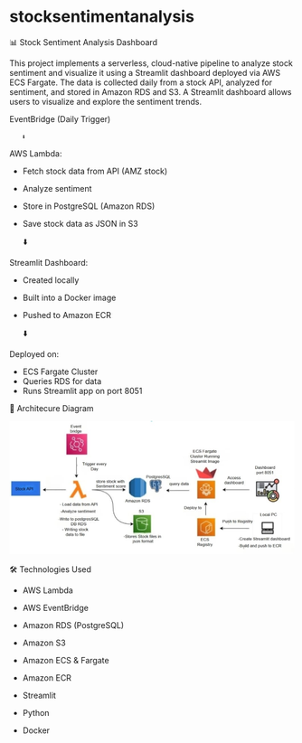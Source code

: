 # stocksentimentanalysis
📊 Stock Sentiment Analysis Dashboard

This project implements a serverless, cloud-native pipeline to analyze stock sentiment and visualize it using a Streamlit dashboard deployed via AWS ECS Fargate. The data is collected daily from a stock API, analyzed for sentiment, and stored in Amazon RDS and S3. A Streamlit dashboard allows users to visualize and explore the sentiment trends.

EventBridge (Daily Trigger)     
       
       ⬇️
       
AWS Lambda:
  - Fetch stock data from API (AMZ stock)
  - Analyze sentiment
  - Store in PostgreSQL (Amazon RDS)
  - Save stock data as JSON in S3

      ⬇️
    
Streamlit Dashboard:
  - Created locally
  - Built into a Docker image
  - Pushed to Amazon ECR

      ⬇️
    
Deployed on:
  - ECS Fargate Cluster
  - Queries RDS for data
  - Runs Streamlit app on port 8051





📁 Architecure Diagram

![stocksentimentanalysis](stockarch.jpeg)
 



🛠️ Technologies Used

  - AWS Lambda

  - AWS EventBridge

  - Amazon RDS (PostgreSQL)

  - Amazon S3

  - Amazon ECS & Fargate

  - Amazon ECR

  - Streamlit

  - Python

  - Docker
    

